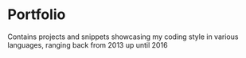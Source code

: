 # Portfolio
Contains projects and snippets showcasing my coding style in various languages, ranging back from 2013 up until 2016
